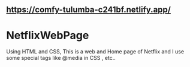 ## https://comfy-tulumba-c241bf.netlify.app/

# NetflixWebPage
Using HTML and CSS, This is a web and Home page of Netflix and I use some special tags like @media  in CSS , etc..
